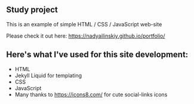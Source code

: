
## Study project
This is an example of simple HTML / CSS / JavaScript web-site 

Please check it out here: https://nadyailinskiy.github.io/portfolio/ 

## Here's what I've used for this site development:
- HTML
- Jekyll Liquid for templating
- CSS 
- JavaScript 
- Many thanks to https://icons8.com/ for cute social-links icons
